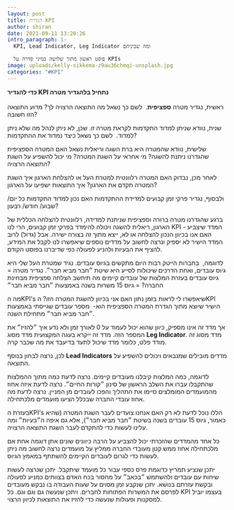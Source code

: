 ```yaml
---
layout: post
title: הגדרת KPI
author: shiran
date: 2021-09-11 13:20:26
intro_paragraph: |-
  KPI, Lead Indicator, Leg Indicator ומה שביניהם

  פוסט ראשון מתוך שלושה במיני סדרה על KPIs
image: uploads/kelly-sikkema-z9au36chmqi-unsplash.jpg
categories: "#KPI"
---
```

**כדי להגדיר KPI נתחיל בלהגדיר מטרה**
<br><br>
ראשית, נגדיר מטרה **ספציפית**. 
לשם כך נשאל
מה התוצאה הרצויה לך?
מדוע התוצאה הזו חשובה?

שנית, נוודא שניתן למדוד התקדמות לקראת מטרה זו. שכן, לא ניתן לנהל מה שלא ניתן למדוד. 
לשם כך נשאל
כיצד נמדוד את ההתקדמות?



שלישית, נוודא שהמטרה היא ברת השגה וריאלית
נשאל
האם המטרה הספציפית שהגדרנו ניתנת להשגה?
מי אחראי על השגת המטרה?
מי יכול להשפיע על השגת התוצאה הרצויה?

לאחר מכן, נבדוק האם המטרה רלוונטית למטרת העל או להצלחת הארגון
איך השגת המטרה תקדם את הארגון?
איך התוצאות ישפיעו על הארגון?

ולבסוף, נגדיר פרקי זמן קבועים למדידת ההתקדמות
האם נכון למדוד התקדמות כל יום/ שבוע/ חודש/ רבעון?

ברגע שהגדרנו מטרה ברורה וספציפית שניתנת למדידה, רלוונטית להצלחה הכללית של הארגון, ריאלית להשגה ויכולה להימדד בפרקי זמן קבועים, הרי לנו KPI - המדד שיצביע האם אנו בכיוון הנכון להצלחה או לא, ייצא מתוך זה בצורה ישירה. אבל (גדול) לרוב המדד הישיר לא יספיק ונרצה לחשוב על מדדים נוספים שיאפשרו לנו לקבל את המידע, להציף את הבעיות ולהניע לפעולה כפי שדיברנו בפוסט הקודם.

לדוגמה, 
בחברות הייטק רבות היום מתקשים בגיוס עובדים. נגיד שמטרת העל שלי היא גיוס עובדים, ואחת הדרכים שיכולות לסייע היא שיטת ״חבר מביא חבר״.
נגדיר מטרה = גיוס עובדים בעזרת המלצות של עובדים קיימים
מה תיחשב הצלחה ספציפית מבחינת החברה? = גיוס 15 משרות בשנה באמצעות ״חבר מביא חבר״

מה הKPI's שיאפשרו לי לראות בזמן נתון האם אני בכיוון להשגת המטרה הזו?
הKPI הישיר שיוצא מתוך הגדרת המטרה הספציפית הוא- 
מספר עובדים שגייסתי באמצעות ״חבר מביא חבר״ מתחילת השנה. 

אך מדד זה אינו מספיק, כיוון שהוא יכול לעמוד על 0 לאורך זמן ולא נדע איך ״להזיז״ את המספר הזה. מדד זה ייקרא בעגה המקצועית מדד מסוג **Leg Indicator**. מדד מסוג זה מודד פלט, כלומר מדד שיכול לתעד בדיעבד את מה שכבר קרה.

לכן, נרצה לבחון בנוסף **Lead Indicators** מדדים מובילים שמנבאים ויכולים להשפיע על התוצאה.

לדוגמה, כמה המלצות קיבלנו מעובדים קיימים. נרצה לדעת כמה מתוך ההמלצות שהתקבלו עברו את השלב הראשון של סינון ״קורות החיים״. נרצה לדעת איזה אחוז מהמועמדים המומלצים סיימו את התהליך והפכו לעובדים מן המניין. נרצה לדעת מה אחוז עובדי החברה שבכלל הציעו מועמדים מלכתחילה. 

בעזרת הKPI's הללו נוכל לדעת לא רק האם אנחנו צועדים לעבר השגת המטרה (שהיא כאמור, גיוס 15 עובדים בשנה בשיטת ״חבר מביא חבר״), אלא גם איפה ה״בעיות״ ומה עלינו לעשות כדי להתקדם לעבר השגת התוצאה הרצויה.

כל אחד מהמדדים שהזכרתי יכול להצביע על הרבה כיוונים שונים אתן דוגמה אחת
אם מלכתחילה אחוז ממש קטן מעובדי החברה ממליץ על מועמדים נרצה לחשוב מה ניתן לעשות כדי לגרום לעובדים הקיימים להשתתף במאמץ הגיוס. 

יתכן שנציע תמריץ כדוגמת פרס כספי עבור כל מועמד שיתקבל. יתכן שנרצה לעשות שיחות עם עובדים ולהשתמש ״בכאב״ על מחסור בכח האדם בצוותים כמניע לפעולה ובקשת עזרתם בנושא. יתכן שנקבע זמן מסוים על שעות העבודה בו נבקש מעובדים לפרסם את המשרות הפתוחות לחברים. ויתכן שנעשה גם וגם וגם. כל KPI בעצמו יוביל למסקנות ופעולות שנעשה כדי להזיז את התוצאות לכיוון הרצוי.